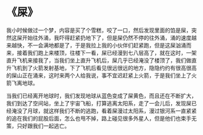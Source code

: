 # 《屎》

我小时候做过一个梦，内容是买了个雪糕，咬了一口，然后发现里面的馅是屎，突然这屎开始往外涌，我吓得赶紧扔地下了，但是屎仍然不停的往外涌，涌的速度越来越快，不一会满地都是了，于是我拉上我的小伙伴们赶紧跑，但是这屎汹涌而来，接着我们跑上来楼顶，往楼下一看，屎已经漫到七八层高了，就在这时，一架直升飞机来接我了，当我们坐上直升飞机后，屎几乎已经淹没了楼顶了，我们做直升飞机到了火箭发射基地，下了飞机后看见很远很远的地方，隐隐约约有很高很高的屎山正在涌来，这时来两个人给我说，事不宜迟赶紧上火箭，于是我们坐上了火箭飞离地球。

&#x20;

当我们已经离开地球时，我们发现地球从蓝色变成了屎黄色，而且还在不断扩大，我们到达了空间站，坐上了宇宙飞船，打算逃离太阳系，走了一会儿后，发现屎已经淹没了月球，就这样我们不断的逃跑，看着屎漫过太阳系，漫过银河系一直紧紧的追在我们的屁股后面，怎么也甩不掉，路上碰见很多外星人，但是他们也束手无策，只好跟我们一起逃亡。
